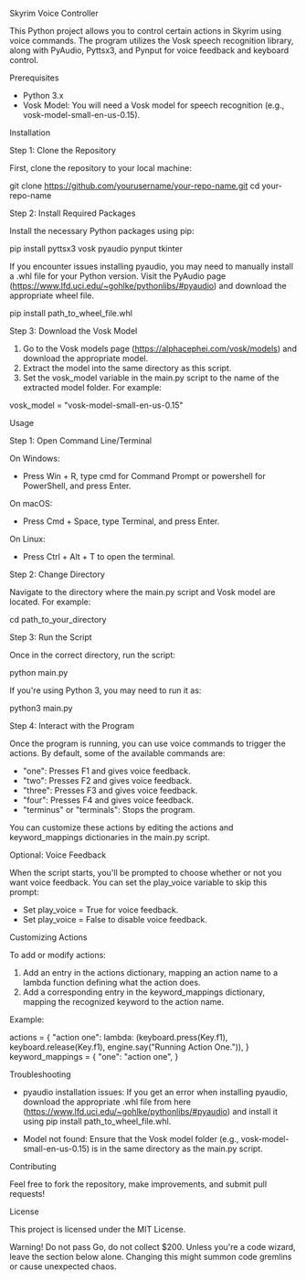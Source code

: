 Skyrim Voice Controller

This Python project allows you to control certain actions in Skyrim using voice commands. The program utilizes the Vosk speech recognition library, along with PyAudio, Pyttsx3, and Pynput for voice feedback and keyboard control.

Prerequisites

- Python 3.x
- Vosk Model: You will need a Vosk model for speech recognition (e.g., vosk-model-small-en-us-0.15).

Installation

Step 1: Clone the Repository

First, clone the repository to your local machine:

git clone https://github.com/yourusername/your-repo-name.git
cd your-repo-name

Step 2: Install Required Packages

Install the necessary Python packages using pip:

pip install pyttsx3 vosk pyaudio pynput tkinter

If you encounter issues installing pyaudio, you may need to manually install a .whl file for your Python version. Visit the PyAudio page (https://www.lfd.uci.edu/~gohlke/pythonlibs/#pyaudio) and download the appropriate wheel file.

pip install path_to_wheel_file.whl

Step 3: Download the Vosk Model

1. Go to the Vosk models page (https://alphacephei.com/vosk/models) and download the appropriate model.
2. Extract the model into the same directory as this script.
3. Set the vosk_model variable in the main.py script to the name of the extracted model folder. For example:

vosk_model = "vosk-model-small-en-us-0.15"

Usage

Step 1: Open Command Line/Terminal

On Windows:
- Press Win + R, type cmd for Command Prompt or powershell for PowerShell, and press Enter.

On macOS:
- Press Cmd + Space, type Terminal, and press Enter.

On Linux:
- Press Ctrl + Alt + T to open the terminal.

Step 2: Change Directory

Navigate to the directory where the main.py script and Vosk model are located. For example:

cd path_to_your_directory

Step 3: Run the Script

Once in the correct directory, run the script:

python main.py

If you're using Python 3, you may need to run it as:

python3 main.py

Step 4: Interact with the Program

Once the program is running, you can use voice commands to trigger the actions. By default, some of the available commands are:
- "one": Presses F1 and gives voice feedback.
- "two": Presses F2 and gives voice feedback.
- "three": Presses F3 and gives voice feedback.
- "four": Presses F4 and gives voice feedback.
- "terminus" or "terminals": Stops the program.

You can customize these actions by editing the actions and keyword_mappings dictionaries in the main.py script.

Optional: Voice Feedback

When the script starts, you'll be prompted to choose whether or not you want voice feedback. You can set the play_voice variable to skip this prompt:
- Set play_voice = True for voice feedback.
- Set play_voice = False to disable voice feedback.

Customizing Actions

To add or modify actions:
1. Add an entry in the actions dictionary, mapping an action name to a lambda function defining what the action does.
2. Add a corresponding entry in the keyword_mappings dictionary, mapping the recognized keyword to the action name.

Example:

actions = {
    "action one": lambda: (keyboard.press(Key.f1), keyboard.release(Key.f1), engine.say("Running Action One.")),
}
keyword_mappings = {
    "one": "action one",
}

Troubleshooting

- pyaudio installation issues: If you get an error when installing pyaudio, download the appropriate .whl file from here (https://www.lfd.uci.edu/~gohlke/pythonlibs/#pyaudio) and install it using pip install path_to_wheel_file.whl.

- Model not found: Ensure that the Vosk model folder (e.g., vosk-model-small-en-us-0.15) is in the same directory as the main.py script.

Contributing

Feel free to fork the repository, make improvements, and submit pull requests!

License

This project is licensed under the MIT License.

Warning!
Do not pass Go, do not collect $200. Unless you're a code wizard, leave the section below alone. Changing this might summon code gremlins or cause unexpected chaos.
